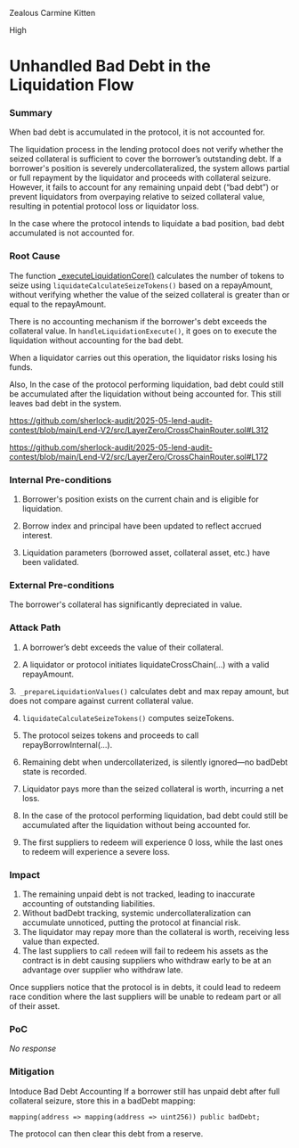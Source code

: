 Zealous Carmine Kitten

High

# Unhandled Bad Debt in the Liquidation Flow

### Summary

When bad debt is accumulated in the protocol, it is not accounted for.

The liquidation process in the lending protocol does not verify whether the seized collateral is sufficient to cover the borrower’s outstanding debt. If a borrower's position is severely undercollateralized, the system allows partial or full repayment by the liquidator and proceeds with collateral seizure. However, it fails to account for any remaining unpaid debt (“bad debt”) or prevent liquidators from overpaying relative to seized collateral value, resulting in potential protocol loss or liquidator loss.

In the case where the protocol intends to liquidate a bad position, bad debt accumulated is not accounted for.

### Root Cause

The function [_executeLiquidationCore()](https://github.com/sherlock-audit/2025-05-lend-audit-contest/blob/main/Lend-V2/src/LayerZero/CrossChainRouter.sol#L264) calculates the number of tokens to seize using `liquidateCalculateSeizeTokens()` based on a repayAmount, without verifying whether the value of the seized collateral is greater than or equal to the repayAmount.

There is no accounting mechanism if the borrower's debt exceeds the collateral value.
In `handleLiquidationExecute()`, it goes on to execute the liquidation without accounting for the bad debt. 

When a liquidator carries out this operation, the liquidator risks losing his funds.

Also, In the case of the protocol performing liquidation, bad debt could still be accumulated after the liquidation without being accounted for.  This still leaves bad debt in the system.


https://github.com/sherlock-audit/2025-05-lend-audit-contest/blob/main/Lend-V2/src/LayerZero/CrossChainRouter.sol#L312

https://github.com/sherlock-audit/2025-05-lend-audit-contest/blob/main/Lend-V2/src/LayerZero/CrossChainRouter.sol#L172

### Internal Pre-conditions

1. Borrower's position exists on the current chain and is eligible for liquidation.

2. Borrow index and principal have been updated to reflect accrued interest.

3. Liquidation parameters (borrowed asset, collateral asset, etc.) have been validated.

### External Pre-conditions

The borrower's collateral has significantly depreciated in value.


### Attack Path

1. A borrower’s debt exceeds the value of their collateral.

2. A liquidator or protocol initiates liquidateCrossChain(...) with a valid repayAmount.

3.` _prepareLiquidationValues()` calculates debt and max repay amount, but does not compare against current collateral value.

4. `liquidateCalculateSeizeTokens()` computes seizeTokens.

5. The protocol seizes tokens and proceeds to call repayBorrowInternal(...).

6. Remaining debt when undercollaterized, is silently ignored—no badDebt state is recorded.

7. Liquidator pays more than the seized collateral is worth, incurring a net loss.

8. In the case of the protocol performing liquidation, bad debt could still be accumulated after the liquidation without being accounted for.

9.  The first suppliers to redeem will experience 0 loss, while the last ones to redeem will experience a severe loss.



### Impact

1. The remaining unpaid debt is not tracked, leading to inaccurate accounting of outstanding liabilities.
2. Without badDebt tracking, systemic undercollateralization can accumulate unnoticed, putting the protocol at financial risk.
3. The liquidator may repay more than the collateral is worth, receiving less value than expected.
4. The last suppliers to call `redeem` will fail to redeem his assets as the contract is in debt causing suppliers who withdraw early to be at an advantage over supplier who withdraw late.

Once suppliers notice that the protocol is in debts, it could lead to redeem race condition where the last suppliers will be unable to redeam part or all of their asset.

### PoC

_No response_

### Mitigation

Intoduce Bad Debt Accounting
If a borrower still has unpaid debt after full collateral seizure, store this in a badDebt mapping:

```solidity
mapping(address => mapping(address => uint256)) public badDebt;
```

The protocol can then clear this debt from a reserve.